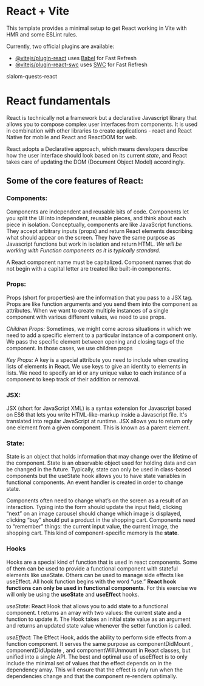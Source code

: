 # React + Vite

This template provides a minimal setup to get React working in Vite with HMR and some ESLint rules.

Currently, two official plugins are available:

- [@vitejs/plugin-react](https://github.com/vitejs/vite-plugin-react/blob/main/packages/plugin-react/README.md) uses [Babel](https://babeljs.io/) for Fast Refresh
- [@vitejs/plugin-react-swc](https://github.com/vitejs/vite-plugin-react-swc) uses [SWC](https://swc.rs/) for Fast Refresh


slalom-quests-react
# React fundamentals

React is technically not a framework but a declarative Javascript library that allows you to compose complex user interfaces from components. It is used in combination with other libraries to create applications - react and React Native for mobile and React and ReactDOM for web.

React adopts a Declarative approach, which means developers describe how the user interface should look based on its current *state*, and React takes care of updating the DOM (Document Object Model) accordingly.

## Some of the core features of React: 

### Components:
Components are independent and reusable bits of code. Components let you split the UI into independent, reusable pieces, and think about each piece in isolation. Conceptually, components are like JavaScript functions. They accept arbitrary inputs (props) and return React elements describing what should appear on the screen. They have the same purpose as Javascript functions but work in isolation and return HTML. *We will be working with Function components as it is typically standard.*

A React component name must be capitalized. Component names that do not begin with a capital letter are treated like built-in components.

### Props:
Props (short for properties) are the information that you pass to a JSX tag. Props are like function arguments and you send them into the component as attributes. When we want to create multiple instances of a single component with various different values, we need to use props.

*Children Props:*
Sometimes, we might come across situations in which we need to add a specific element to a particular instance of a component only. We pass the specific element between opening and closing tags of the component. In those cases, we use children props

*Key Props:*
A key is a special attribute you need to include when creating lists of elements in React. We use keys to give an identity to elements in lists. We need to specify an id or any unique value to each instance of a component to keep track of their addition or removal.

### JSX:
JSX (short for JavaScript XML) is a syntax extension for Javascript based on ES6 that lets you write HTML-like-markup inside a Javascript file. It's translated into regular JavaScript at runtime.
JSX allows you to return only one element from a given component. This is known as a parent element.

### State:
State is an object that holds information that may change over the lifetime of the component. State is an observable object used for holding data and can be changed in the future. Typically, state can only be used in class-based components but the useState hook allows you to have state variables in functional components. An event handler is created in order to change state. 

Components often need to change what’s on the screen as a result of an interaction. Typing into the form should update the input field, clicking “next” on an image carousel should change which image is displayed, clicking “buy” should put a product in the shopping cart. Components need to “remember” things: the current input value, the current image, the shopping cart. This kind of component-specific memory is the **state**.

### Hooks
Hooks are a special kind of function that is used in react components. Some of them can be used to provide a functional component with stateful elements like useState. Others can be used to manage side effects like useEffect. All hook function begins with the word “use.” **React hook functions can only be used in functional components**. For this exercise we will only be using the **useState** and **useEffect** hooks.

*useState*: React Hook that allows you to add state to a functional component. t returns an array with two values: the current state and a function to update it. The Hook takes an initial state value as an argument and returns an updated state value whenever the setter function is called.

*useEffect*: The Effect Hook, adds the ability to perform side effects from a function component. It serves the same purpose as componentDidMount , componentDidUpdate , and componentWillUnmount in React classes, but unified into a single API. The best and optimal use of useEffect is to only include the minimal set of values that the effect depends on in the dependency array. This will ensure that the effect is only run when the dependencies change and that the component re-renders optimally.
